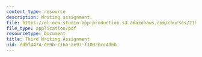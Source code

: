 ```yaml
---
content_type: resource
description: Writing assignment.
file: https://ol-ocw-studio-app-production.s3.amazonaws.com/courses/21h-105-american-classics-fall-2002/edbf4474de9bc16aae97f1002bcc4d6b_am_classics_thianment_10_02.pdf
file_type: application/pdf
resourcetype: Document
title: Third Writing Assignment
uid: edbf4474-de9b-c16a-ae97-f1002bcc4d6b
---
```

